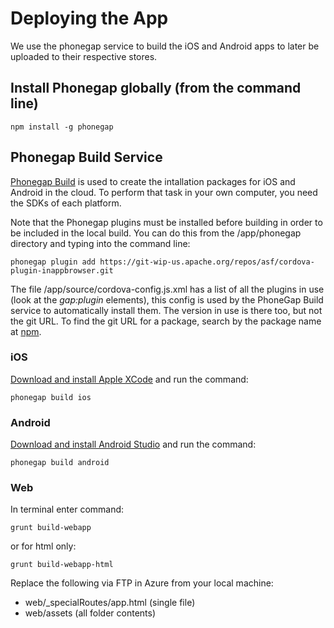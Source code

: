 # Deploying the App
We use the phonegap service to build the iOS and Android apps to later be uploaded to their respective stores. 

## Install Phonegap globally (from the command line)
```
npm install -g phonegap
```

## Phonegap Build Service
[Phonegap Build](https://build.phonegap.com/) is used to create the intallation packages for iOS and Android in the cloud. To perform that task in your own computer, you need the SDKs of each platform.

Note that the Phonegap plugins must be installed before building in order to be included in the local build. You can do this from the /app/phonegap directory and typing into the command line:
```
phonegap plugin add https://git-wip-us.apache.org/repos/asf/cordova-plugin-inappbrowser.git
```
The file /app/source/cordova-config.js.xml has a list of all the plugins in use (look at the *gap:plugin* elements), this config is used by the PhoneGap Build service to automatically install them. The version in use is there too, but not the git URL. To find the git URL for a package, search by the package name at [npm](https://www.npmjs.com/).

### iOS 
[Download and install Apple XCode](https://itunes.apple.com/us/app/xcode/id497799835?mt=12) and run the command:
```
phonegap build ios
```  

### Android
[Download and install Android Studio](https://developer.android.com/studio/index.html) and run the command:
```
phonegap build android
```

### Web
In terminal enter command:
```
grunt build-webapp
```
or for html only:
```
grunt build-webapp-html 
```
Replace the following via FTP in Azure from your local machine:
- web/_specialRoutes/app.html (single file)
- web/assets (all folder contents)
